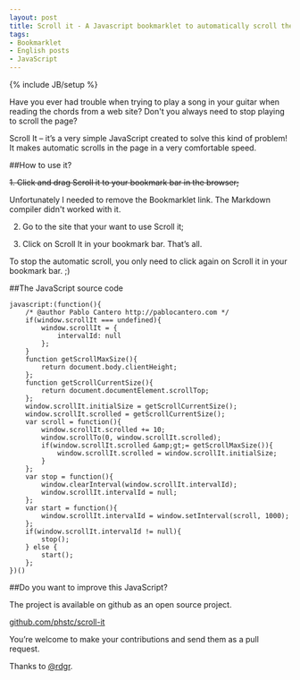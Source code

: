 ```yaml
--- 
layout: post
title: Scroll it - A Javascript bookmarklet to automatically scroll the page
tags: 
- Bookmarklet
- English posts
- JavaScript
---
```

{% include JB/setup %}


Have you ever had trouble when trying to play a song in your guitar when reading the chords from a web site? Don't you always need to stop playing to scroll the page?

Scroll It – it’s a very simple JavaScript created to solve this kind of problem! It makes automatic scrolls in the page in a very comfortable speed.

<!--more-->

##How to use it?

<del>
1. Click and drag Scroll it to your bookmark bar in the browser;
</del>

Unfortunately I needed to remove the Bookmarklet link. The Markdown compiler didn't worked with it.

2. Go to the site that your want to use Scroll it;

3. Click on Scroll It in your bookmark bar. That’s all.

To stop the automatic scroll, you only need to click again on Scroll it in your bookmark bar. ;)

##The JavaScript source code

    javascript:(function(){
    	/* @author Pablo Cantero http://pablocantero.com */
    	if(window.scrollIt === undefined){
    		window.scrollIt = {
    			intervalId: null
    		};
    	}
    	function getScrollMaxSize(){
    		return document.body.clientHeight;
    	};
    	function getScrollCurrentSize(){
    		return document.documentElement.scrollTop;
    	};
    	window.scrollIt.initialSize = getScrollCurrentSize();
    	window.scrollIt.scrolled = getScrollCurrentSize();
    	var scroll = function(){
    		window.scrollIt.scrolled += 10;
    		window.scrollTo(0, window.scrollIt.scrolled);
    		if(window.scrollIt.scrolled &amp;gt;= getScrollMaxSize()){
    			window.scrollIt.scrolled = window.scrollIt.initialSize;
    		}
    	};
    	var stop = function(){
    		window.clearInterval(window.scrollIt.intervalId);
    		window.scrollIt.intervalId = null;
    	};
    	var start = function(){
    		window.scrollIt.intervalId = window.setInterval(scroll, 1000);
    	};
    	if(window.scrollIt.intervalId != null){
    		stop();
    	} else {
    		start();
    	};
    })()

##Do you want to improve this JavaScript?

The project is available on github as an open source project.

[github.com/phstc/scroll-it](https://github.com/phstc/scroll-it)

You’re welcome to make your contributions and send them as a pull request.

Thanks to [@rdgr](http://twitter.com/#!/rdgr).
